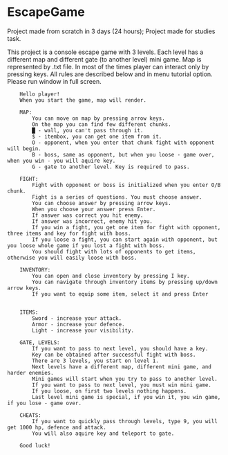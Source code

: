 ﻿# EscapeGame

Project made from scratch in 3 days (24 hours);
Project made for studies task.

This project is a console escape game with 3 levels.
Each level has a different map and different gate (to another level) mini game.
Map is represented by .txt file.
In most of the times player can interact only by pressing keys.
All rules are described below and in menu tutorial option.
Please run window in full screen.

        Hello player!
        When you start the game, map will render.
            
        MAP:
            You can move on map by pressing arrow keys.
            On the map you can find few different chunks.
            █ - wall, you can't pass through it.
            $ - itembox, you can get one item from it.
            O - opponent, when you enter that chunk fight with opponent will begin.
            B - boss, same as opponent, but when you loose - game over, when you win - you will aquire key.
            G - gate to another level. Key is required to pass.
            
        FIGHT:
            Fight with opponent or boss is initialized when you enter O/B chunk.
            Fight is a series of questions. You must choose answer.
            You can choose answer by pressing arrow keys.
            When you choose your answer press Enter.
            If answer was correct you hit enemy.
            If answer was incorrect, enemy hit you.
            If you win a fight, you get one item for fight with opponent, three items and key for fight with boss.
            If you loose a fight, you can start again with opponent, but you loose whole game if you lost a fight with boss.
            You should fight with lots of opponents to get items, otherwise you will easily loose with boss.
            
        INVENTORY:
            You can open and close inventory by pressing I key.
            You can navigate through inventory items by pressing up/down arrow keys.
            If you want to equip some item, select it and press Enter
            
            
        ITEMS:
            Sword - increase your attack.
            Armor - increase your defence.
            Light - increase your visibility.
            
        GATE, LEVELS:
            If you want to pass to next level, you should have a key.
            Key can be obtained after successful fight with boss.
            There are 3 levels, you start on level 1.
            Next levels have a different map, different mini game, and harder enemies.
            Mini games will start when you try to pass to another level.
            If you want to pass to next level, you must win mini game.
            If you loose, on first two levels nothing happens.
            Last level mini game is special, if you win it, you win game, if you lose - game over.

        CHEATS:
            If you want to quickly pass through levels, type 9, you will get 1000 hp, defence and attack.
            You will also aquire key and teleport to gate.
            
        Good luck!